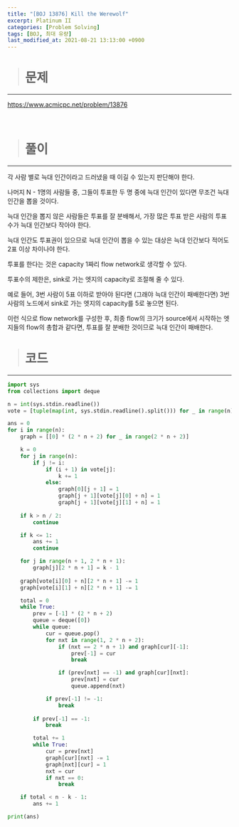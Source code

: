 ```yaml
---
title: "[BOJ 13876] Kill the Werewolf"
excerpt: Platinum II
categories: [Problem Solving]
tags: [BOJ, 최대 유량]
last_modified_at: 2021-08-21 13:13:00 +0900
---
```


> # 문제
---

[<u>https://www.acmicpc.net/problem/13876</u>](https://www.acmicpc.net/problem/13876)

<br>

> # 풀이
---

각 사람 별로 늑대 인간이라고 드러냈을 때 이길 수 있는지 판단해야 한다.

나머지 N - 1명의 사람들 중, 그들이 투표한 두 명 중에 늑대 인간이 있다면 무조건 늑대 인간을 뽑을 것이다.

늑대 인간을 뽑지 않은 사람들은 투표를 잘 분배해서, 가장 많은 투표 받은 사람의 투표수가 늑대 인간보다 작아야 한다.

늑대 인간도 투표권이 있으므로 늑대 인간이 뽑을 수 있는 대상은 늑대 인간보다 적어도 2표 이상 차이나야 한다.

투표를 한다는 것은 capacity 1짜리 flow network로 생각할 수 있다.

투표수의 제한은, sink로 가는 엣지의 capacity로 조절해 줄 수 있다.

예로 들어, 3번 사람이 5표 이하로 받아야 된다면 (그래야 늑대 인간이 패배한다면) 3번 사람의 노드에서 sink로 가는 엣지의 capacity를 5로 놓으면 된다.

이런 식으로 flow network를 구성한 후, 최종 flow의 크기가 source에서 시작하는 엣지들의 flow의 총합과 같다면, 투표를 잘 분배한 것이므로 늑대 인간이 패배한다.

> # 코드
---

```python
import sys
from collections import deque

n = int(sys.stdin.readline())
vote = [tuple(map(int, sys.stdin.readline().split())) for _ in range(n)]

ans = 0
for i in range(n):
    graph = [[0] * (2 * n + 2) for _ in range(2 * n + 2)]

    k = 0
    for j in range(n):
        if j != i:
            if (i + 1) in vote[j]:
                k += 1
            else:
                graph[0][j + 1] = 1
                graph[j + 1][vote[j][0] + n] = 1
                graph[j + 1][vote[j][1] + n] = 1
    
    if k > n / 2:
        continue

    if k <= 1:
        ans += 1
        continue

    for j in range(n + 1, 2 * n + 1):
        graph[j][2 * n + 1] = k - 1
    
    graph[vote[i][0] + n][2 * n + 1] -= 1
    graph[vote[i][1] + n][2 * n + 1] -= 1

    total = 0
    while True:
        prev = [-1] * (2 * n + 2)
        queue = deque([0])
        while queue:
            cur = queue.pop()
            for nxt in range(1, 2 * n + 2):
                if (nxt == 2 * n + 1) and graph[cur][-1]:
                    prev[-1] = cur
                    break

                if (prev[nxt] == -1) and graph[cur][nxt]:
                    prev[nxt] = cur
                    queue.append(nxt)

            if prev[-1] != -1:
                break
        
        if prev[-1] == -1:
            break

        total += 1
        while True:
            cur = prev[nxt]
            graph[cur][nxt] -= 1
            graph[nxt][cur] = 1
            nxt = cur
            if nxt == 0:
                break

    if total < n - k - 1:
        ans += 1

print(ans)
```